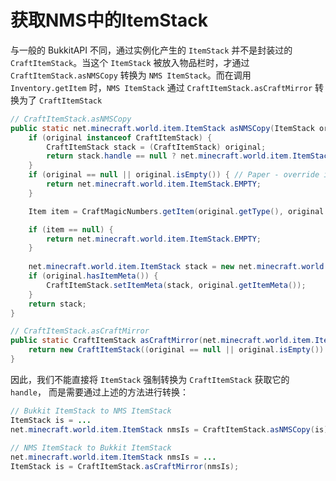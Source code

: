 # 获取NMS中的ItemStack

与一般的 BukkitAPI 不同，通过实例化产生的 `ItemStack` 并不是封装过的 `CraftItemStack`。当这个 `ItemStack` 被放入物品栏时，才通过 `CraftItemStack.asNMSCopy` 转换为 `NMS ItemStack`。而在调用 `Inventory.getItem` 时，`NMS ItemStack` 通过 `CraftItemStack.asCraftMirror` 转换为了 `CraftItemStack`

```java
// CraftItemStack.asNMSCopy
public static net.minecraft.world.item.ItemStack asNMSCopy(ItemStack original) {
    if (original instanceof CraftItemStack) {
        CraftItemStack stack = (CraftItemStack) original;
        return stack.handle == null ? net.minecraft.world.item.ItemStack.EMPTY : stack.handle.copy();
    }
    if (original == null || original.isEmpty()) { // Paper - override isEmpty to use vanilla's impl; use isEmpty
        return net.minecraft.world.item.ItemStack.EMPTY;
    }

    Item item = CraftMagicNumbers.getItem(original.getType(), original.getDurability());

    if (item == null) {
        return net.minecraft.world.item.ItemStack.EMPTY;
    }
        
    net.minecraft.world.item.ItemStack stack = new net.minecraft.world.item.ItemStack(item, original.getAmount());
    if (original.hasItemMeta()) {
        CraftItemStack.setItemMeta(stack, original.getItemMeta());
    }
    return stack;
}

// CraftItemStack.asCraftMirror
public static CraftItemStack asCraftMirror(net.minecraft.world.item.ItemStack original) {
    return new CraftItemStack((original == null || original.isEmpty()) ? null : original);
}
```



因此，我们不能直接将 `ItemStack` 强制转换为 `CraftItemStack` 获取它的 `handle`， 而是需要通过上述的方法进行转换：

```java
// Bukkit ItemStack to NMS ItemStack
ItemStack is = ...
net.minecraft.world.item.ItemStack nmsIs = CraftItemStack.asNMSCopy(is);
        
// NMS ItemStack to Bukkit ItemStack
net.minecraft.world.item.ItemStack nmsIs = ...
ItemStack is = CraftItemStack.asCraftMirror(nmsIs);
```

